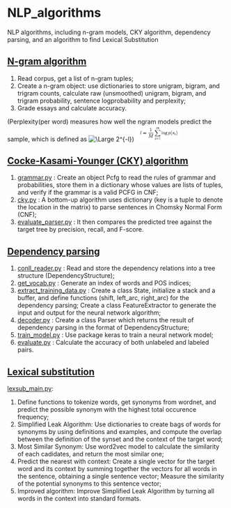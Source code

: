 # NLP_algorithms
NLP algorithms, including n-gram models, CKY algorithm, dependency parsing, and an algorithm to find Lexical Substitution

## [N-gram algorithm](https://github.com/ZhijunLiu96/NLP_algorithms/blob/master/n-gram/trigram_model.py)
1. Read corpus, get a list of n-gram tuples;
2. Create a n-gram object: use dictionaries to store unigram, bigram, and trigram counts, calculate raw (unsmoothed) unigram, bigram, and trigram probability, sentence logprobability and perplexity;
3. Grade essays and calculate accuracy.

(Perplexity(per word) measures how well the ngram models predict the sample, which is defined as <img src="https://latex.codecogs.com/svg.latex?\Large&space;2^{-l}" title="\Large 2^{-l}" />)
<img src="https://github.com/ZhijunLiu96/NLP_algorithms/blob/master/n-gram/perplexity.png" hight = "20%" width = "20%">

## [Cocke-Kasami-Younger (CKY) algorithm](https://github.com/ZhijunLiu96/NLP_algorithms/tree/master/CKY)
1. [grammar.py](https://github.com/ZhijunLiu96/NLP_algorithms/blob/master/CKY/grammar.py)
: Create an object Pcfg to read the rules of grammar and probabilities, store them in a dictionary whose values are lists of tuples, and verify if the grammar is a valid PCFG in CNF;
2. [cky.py](https://github.com/ZhijunLiu96/NLP_algorithms/blob/master/CKY/cky.py)
: A bottom-up algorithm uses dictionary (key is a tuple to denote the location in the matrix) to parse sentences in Chomsky Normal Form (CNF);
3. [evaluate_parser.py](https://github.com/ZhijunLiu96/NLP_algorithms/blob/master/CKY/evaluate_parser.py)
: It then compares the predicted tree against the target tree by precision, recall, and F-score.


## [Dependency parsing](https://github.com/ZhijunLiu96/NLP_algorithms/tree/master/dependency%20parsing)
1. [conll_reader.py](https://github.com/ZhijunLiu96/NLP_algorithms/blob/master/dependency%20parsing/conll_reader.py)
: Read and store the dependency relations into a tree structure (DependencyStructure); 
2. [get_vocab.py](https://github.com/ZhijunLiu96/NLP_algorithms/blob/master/dependency%20parsing/get_vocab.py)
: Generate an index of words and POS indices;
3. [extract_training_data.py](https://github.com/ZhijunLiu96/NLP_algorithms/blob/master/dependency%20parsing/extract_training_data.py)
: Create a class State, initialize a stack and a buffer, and define functions (shift, left_arc, right_arc) for the dependency parsing; Create a class FeatureExtractor to generate the input and output for the neural network algorithm;
4. [decoder.py](https://github.com/ZhijunLiu96/NLP_algorithms/blob/master/dependency%20parsing/decoder.py)
: Create a class Parser which returns the result of dependency parsing in the format of DependencyStructure;
5. [train_model.py](https://github.com/ZhijunLiu96/NLP_algorithms/blob/master/dependency%20parsing/train_model.py)
: Use package keras to train a neural network model;
6. [evaluate.py](https://github.com/ZhijunLiu96/NLP_algorithms/blob/master/dependency%20parsing/evaluate.py)
: Calculate the accuracy of both unlabeled and labeled pairs.

## [Lexical substitution](https://github.com/ZhijunLiu96/NLP_algorithms/tree/master/lexsub)
[lexsub_main.py](https://github.com/ZhijunLiu96/NLP_algorithms/blob/master/lexsub/lexsub_main.py): 
1. Define functions to tokenize words, get synonyms from wordnet, and predict the possible synonym with the highest total occurence frequency;
2. Simplified Leak Algorithm: Use dictionaries to create bags of words for synonyms by using definitions and examples, and compute the overlap between the definition of the synset and the context of the target word;
3. Most Similar Synonym: Use word2vec model to calculate the similarity of each cadidates, and return the most similar one;
4. Predict the nearest with context: Create a single vector for the target word and its context by summing together the vectors for all words in the sentence, obtaining a single sentence vector; Measure the similarity of the potential synonyms to this sentence vector;
5. Improved algorithm: Improve Simplified Leak Algorithm by turning all words in the context into standard formats.
